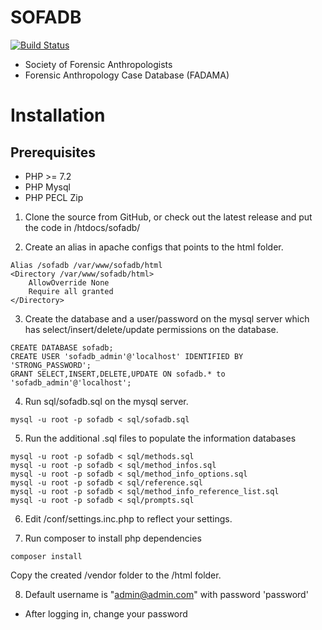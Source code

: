 # SOFADB


[![Build Status](https://github.com/IGBIllinois/sofadb/actions/workflows/main.yml/badge.svg)](https://github.com/IGBIllinois/sofadb/actions/workflows/main.yml)

- Society of Forensic Anthropologists
- Forensic Anthropology Case Database (FADAMA)


# Installation

## Prerequisites
- PHP >= 7.2
- PHP Mysql
- PHP PECL Zip
1. Clone the source from GitHub, or check out the latest release and put the code in /htdocs/sofadb/

2.  Create an alias in apache configs that points to the html folder.  
```
Alias /sofadb /var/www/sofadb/html
<Directory /var/www/sofadb/html>
	AllowOverride None
	Require all granted
</Directory>
```

3.  Create the database and a user/password on the mysql server which has select/insert/delete/update permissions on the database.
```
CREATE DATABASE sofadb;
CREATE USER 'sofadb_admin'@'localhost' IDENTIFIED BY 'STRONG_PASSWORD';
GRANT SELECT,INSERT,DELETE,UPDATE ON sofadb.* to 'sofadb_admin'@'localhost';
```

4.  Run sql/sofadb.sql on the mysql server.

```mysql -u root -p sofadb < sql/sofadb.sql```


5. Run the additional .sql files to populate the information databases
```
mysql -u root -p sofadb < sql/methods.sql
mysql -u root -p sofadb < sql/method_infos.sql
mysql -u root -p sofadb < sql/method_info_options.sql
mysql -u root -p sofadb < sql/reference.sql
mysql -u root -p sofadb < sql/method_info_reference_list.sql
mysql -u root -p sofadb < sql/prompts.sql
```

6.  Edit /conf/settings.inc.php to reflect your settings.

7.  Run composer to install php dependencies

```composer install```
 
Copy the created /vendor folder to the /html folder.

8. Default username is "admin@admin.com" with password 'password'
* After logging in, change your password


